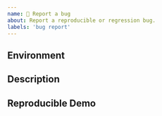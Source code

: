 ```yaml
---
name: 🐛 Report a bug
about: Report a reproducible or regression bug.
labels: 'bug report'
---
```


## Environment

<!-- All necessary environmental info that will help triage this -->

## Description

<!-- Describe your issue in detail. Include screenshots if needed. If this is a regression, let us know. -->

## Reproducible Demo

<!--
  Let us know how to reproduce the issue. Include a code sample or share a project that reproduces the issue.
  Please follow the guidelines for providing a minimal example: https://stackoverflow.com/help/mcve.
-->
